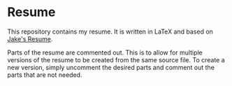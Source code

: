 <h1>Resume</h1>

This repository contains my resume. It is written in LaTeX and based on [Jake's Resume](https://github.com/jakegut/resume).

Parts of the resume are commented out. This is to allow for multiple versions of the resume to be created from the same source file. To create a new version, simply uncomment the desired parts and comment out the parts that are not needed.